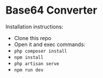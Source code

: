 # Base64 Converter

Installation instructions:

- Clone this repo
- Open it and exec commands:
- `php composer install`
- `npm install`
- `php artisan serve`
- `npm run dev`

